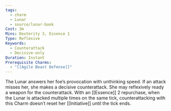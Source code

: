 ```yaml
---
tags:
  - charm
  - Lunar
  - source/lunar-book
Cost: 3m
Mins: Dexterity 3, Essence 1
Type: Reflexive
Keywords:
  - Counterattack
  - Decisive-only
Duration: Instant
Prerequisite Charms:
  - "[[Agile Beast Defense]]"
---
```

The Lunar answers her foe’s provocation with unthinking speed. If an attack misses her, she makes a decisive counterattack. She may reflexively ready a weapon for the counterattack. With an [[Essence]] 2 repurchase, when the Lunar is attacked multiple times on the same tick, counterattacking with this Charm doesn’t reset her [[Initiative]] until the tick ends.